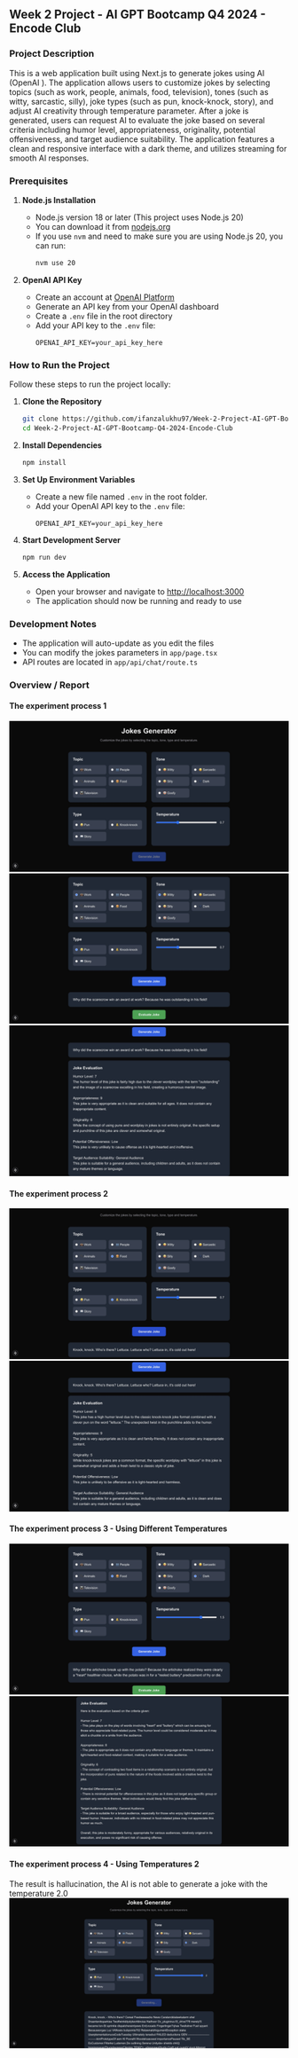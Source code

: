 ## Week 2 Project - AI GPT Bootcamp Q4 2024 - Encode Club

### Project Description

This is a web application built using Next.js to generate jokes using AI (OpenAI ). The application allows users to
customize jokes by selecting topics (such as work, people, animals, food, television), tones (such as witty, sarcastic,
silly), joke types (such as pun, knock-knock, story), and adjust AI creativity through temperature parameter. After a
joke is generated, users can request AI to evaluate the joke based on several criteria including humor level,
appropriateness, originality, potential offensiveness, and target audience suitability. The application features a clean
and responsive interface with a dark theme, and utilizes streaming for smooth AI responses.

### Prerequisites
1. **Node.js Installation**
   - Node.js version 18 or later (This project uses Node.js 20)
   - You can download it from [nodejs.org](https://nodejs.org)
   - If you use `nvm` and need to make sure you are using Node.js 20, you can run:
     ```bash
     nvm use 20
     ```

2. **OpenAI API Key**
   - Create an account at [OpenAI Platform](https://platform.openai.com)
   - Generate an API key from your OpenAI dashboard
   - Create a `.env` file in the root directory
   - Add your API key to the `.env` file:
     ```
     OPENAI_API_KEY=your_api_key_here
     ```

### How to Run the Project
Follow these steps to run the project locally:

1. **Clone the Repository**
   ```bash
   git clone https://github.com/ifanzalukhu97/Week-2-Project-AI-GPT-Bootcamp-Q4-2024-Encode-Club.git
   cd Week-2-Project-AI-GPT-Bootcamp-Q4-2024-Encode-Club
   ```

2. **Install Dependencies**
   ```bash
   npm install
   ```

3. **Set Up Environment Variables**
   - Create a new file named `.env` in the root folder.
   - Add your OpenAI API key to the `.env` file:
     ```
     OPENAI_API_KEY=your_api_key_here
     ```

4. **Start Development Server**
   ```bash
   npm run dev
   ```

5. **Access the Application**
   - Open your browser and navigate to [http://localhost:3000](http://localhost:3000)
   - The application should now be running and ready to use

### Development Notes
- The application will auto-update as you edit the files
- You can modify the jokes parameters in `app/page.tsx`
- API routes are located in `app/api/chat/route.ts`


### Overview / Report

#### The experiment process 1
![The experiment process 1](screenshots/image1.jpg)
![The experiment process 1](screenshots/image2.jpg)
![The experiment process 1](screenshots/image3.jpg)

#### The experiment process 2
![The experiment process 2](screenshots/image4.jpg)
![The experiment process 2](screenshots/image5.jpg)

#### The experiment process 3 - Using Different Temperatures
![The experiment process 3](screenshots/image6.jpg)
![The experiment process 3](screenshots/image7.jpg)

#### The experiment process 4 - Using Temperatures 2
The result is hallucination, the AI is not able to generate a joke with the temperature 2.0
![The experiment process 4](screenshots/image8.jpg)
